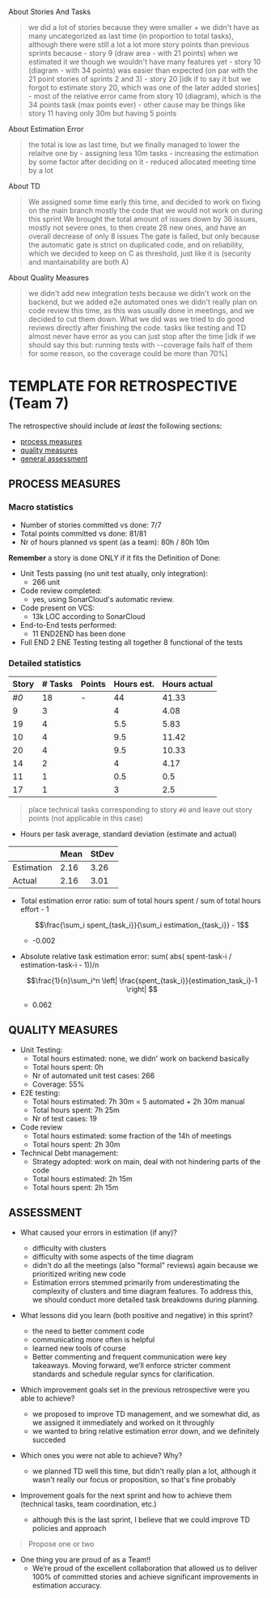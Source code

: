 About Stories And Tasks
> we did a lot of stories because they were smaller + we didn't have as many uncategorized as last time (in proportion to total tasks), although there were still a lot
> a lot more story points than previous sprints because 
	- story 9 (draw area - with 21 points) when we estimated it we though we wouldn't have many features yet
	- story 10 (diagram - with 34 points) was easier than expected (on par with the 21 point stories of sprints 2 and 3)
	- story 20 [idk if to say it but we forgot to estimate story 20, which was one of the later added stories]
	- most of the relative error came from story 10 (diagram), which is the 34 points task (max points ever)
	- other cause may be things like story 11 having only 30m but having 5 points
	
About Estimation Error
> the total is low as last time, but we finally managed to lower the relaitve one by
	- assigning less 10m tasks
	- increasing the estimation by some factor after deciding on it
	- reduced allocated meeting time by a lot

About TD
> We assigned some time early this time, and decided to work on fixing on the main branch mostly the code that we would not work on during this sprint
> We brought the total amount of issues down by 36 issues, mostly not severe ones, to then create 28 new ones, and have an overall decrease of only 8 issues
> The gate is failed, but only because the automatic gate is strict on duplicated code, and on reliability, which we decided to keep on C as threshold, just like it is (security and mantainability are both A)

About Quality Measures
> we didn't add new integration tests because we didn't work on the backend, but we added e2e automated ones
> we didn't really plan on code review this time, as this was usually done in meetings, and we decided to cut them down. What we did was we tried to do good reviews directly after finishing the code.
> tasks like testing and TD almost never have error as you can just stop after the time
> [idk if we should say this but: running tests with --coverage fails half of them for some reason, so the coverage could be more than 70%]




TEMPLATE FOR RETROSPECTIVE (Team 7)
=====================================

The retrospective should include _at least_ the following
sections:

- [process measures](#process-measures)
- [quality measures](#quality-measures)
- [general assessment](#assessment)

## PROCESS MEASURES 

### Macro statistics

- Number of stories committed vs done: 7/7
- Total points committed vs done: 81/81
- Nr of hours planned vs spent (as a team): 80h / 80h 10m

**Remember**  a story is done ONLY if it fits the Definition of Done:
 
- Unit Tests passing (no unit test atually, only integration):
  - 266 unit
- Code review completed:
  - yes, using SonarCloud's automatic review.
- Code present on VCS: 
  - 13k LOC according to SonarCloud
- End-to-End tests performed:
  - 11 END2END has been done 
- Full END 2 ENE Testing
  testing all together 8 functional of the tests


### Detailed statistics

| Story  | # Tasks | Points | Hours est. | Hours actual |
|--------|---------|--------|------------|--------------|
| _#0_   |    18    |    -   |       44     |      41.33        |
| 9      |    3     |        |    4        |    4.08          |
| 19     |    4     |        |       5.5     |    5.83         |
| 10     |    4     |        |       9.5     |      11.42        |
| 20     |    4     |        |       9.5     |      10.33        |
| 14     |     2    |        |       4     |     4.17         |
| 11     |     1    |        |      0.5      |      0.5        |
| 17     |     1    |        |     3       |      2.5        |
   

> place technical tasks corresponding to story `#0` and leave out story points (not applicable in this case)

- Hours per task average, standard deviation (estimate and actual)

|            | Mean     | StDev     |
|------------|------    |-------    |
| Estimation |  2.16    |  3.26     | 
| Actual     |  2.16    |   3.01    |

- Total estimation error ratio: sum of total hours spent / sum of total hours effort - 1

    $$\frac{\sum_i spent_{task_i}}{\sum_i estimation_{task_i}} - 1$$
  - -0.002
    
- Absolute relative task estimation error: sum( abs( spent-task-i / estimation-task-i - 1))/n

    $$\frac{1}{n}\sum_i^n \left| \frac{spent_{task_i}}{estimation_task_i}-1 \right| $$
  - 0.062

  
## QUALITY MEASURES 

- Unit Testing:
  - Total hours estimated: none, we didn' work on backend basically
  - Total hours spent: 0h
  - Nr of automated unit test cases: 266
  - Coverage: 55%
- E2E testing:
  - Total hours estimated: 7h 30m = 5 automated + 2h 30m manual
  - Total hours spent: 7h 25m
  - Nr of test cases: 19
- Code review 
  - Total hours estimated: some fraction of the 14h of meetings
  - Total hours spent: 2h 30m
- Technical Debt management:
  - Strategy adopted: work on main, deal with not hindering parts of the code
  - Total hours estimated: 2h 15m
  - Total hours spent: 2h 15m
  


## ASSESSMENT

- What caused your errors in estimation (if any)?
  - difficulty with clusters
  - difficulty with some aspects of the time diagram
  - didn't do all the meetings (also "formal" reviews) again because we prioritized writing new code
  - Estimation errors stemmed primarily from underestimating the complexity of clusters and time diagram features. To address this, we should conduct more detailed task breakdowns during planning.
- What lessons did you learn (both positive and negative) in this sprint?
  - the need to better comment code
  - communicating more often is helpful
  - learned new tools of course
  - Better commenting and frequent communication were key takeaways. Moving forward, we’ll enforce stricter comment standards and schedule regular syncs for clarification.

- Which improvement goals set in the previous retrospective were you able to achieve? 
  - we proposed to improve TD management, and we somewhat did, as we assigned it immediately and worked on it throughly
  - we wanted to bring relative estimation error down, and we definitely succeded
  
- Which ones you were not able to achieve? Why?
  - we planned TD well this time, but didn't really plan a lot, although it wasn't really our focus or proposition, so that's fine probably

- Improvement goals for the next sprint and how to achieve them (technical tasks, team coordination, etc.)
  - although this is the last sprint, I believe that we could improve TD policies and approach

> Propose one or two

- One thing you are proud of as a Team!!
  - We’re proud of the excellent collaboration that allowed us to deliver 100% of committed stories and achieve significant improvements in estimation accuracy.